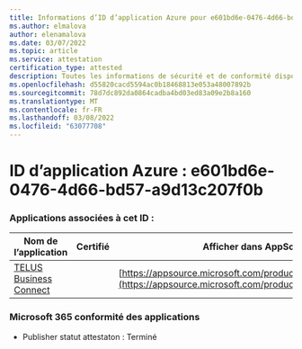 ```yaml
---
title: Informations d’ID d’application Azure pour e601bd6e-0476-4d66-bd57-a9d13c207f0b
ms.author: elmalova
author: elenamalova
ms.date: 03/07/2022
ms.topic: article
ms.service: attestation
certification_type: attested
description: Toutes les informations de sécurité et de conformité disponibles pour e601bd6e-0476-4d66-bd57-a9d13c207f0b.
ms.openlocfilehash: d55820cacd5594ac0b18468813e053a48007892b
ms.sourcegitcommit: 78d7dc892da0864cadba4bd03ed83a09e2b8a160
ms.translationtype: MT
ms.contentlocale: fr-FR
ms.lasthandoff: 03/08/2022
ms.locfileid: "63077708"
---
```

# <a name="azure-app-id-e601bd6e-0476-4d66-bd57-a9d13c207f0b"></a>ID d’application Azure : e601bd6e-0476-4d66-bd57-a9d13c207f0b


### <a name="apps-associated-with-this-id"></a>Applications associées à cet ID :
| **Nom de l’application** | **Certifié** | **Afficher dans AppSource** |
|--------------|---------------|-----------------------|
| [TELUS Business Connect](https://docs.microsoft.com/microsoft-365-app-certification/forward/WA200002300) |  | [https://appsource.microsoft.com/product/office/WA200002300](https://appsource.microsoft.com/product/office/WA200002300) |

### <a name="microsoft-365-app-compliance-status"></a>Microsoft 365 conformité des applications
- Publisher statut attestaton : Terminé
